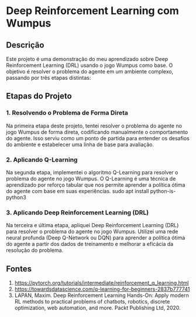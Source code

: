 # Deep Reinforcement Learning com Wumpus

## Descrição

Este projeto é uma demonstração do meu aprendizado sobre Deep Reinforcement Learning (DRL) usando o jogo Wumpus como base. O objetivo é resolver o problema do agente em um ambiente complexo, passando por três etapas distintas:

## Etapas do Projeto
### 1. Resolvendo o Problema de Forma Direta
Na primeira etapa deste projeto, tentei resolver o problema do agente no jogo Wumpus de forma direta, codificando manualmente o comportamento do agente. Isso serviu como um ponto de partida para entender os desafios do ambiente e estabelecer uma linha de base para avaliação.

### 2. Aplicando Q-Learning

Na segunda etapa, implementei o algoritmo Q-Learning para resolver o problema do agente no jogo Wumpus. O Q-Learning é uma técnica de aprendizado por reforço tabular que nos permite aprender a política ótima do agente com base em suas experiências.
sudo apt install python-is-python3

### 3. Aplicando Deep Reinforcement Learning (DRL)

Na terceira e última etapa, apliquei Deep Reinforcement Learning (DRL) para resolver o problema do agente no jogo Wumpus. Utilizei uma rede neural profunda (Deep Q-Network ou DQN) para aprender a política ótima do agente a partir dos dados de treinamento e melhorar a eficácia da resolução do problema.


## Fontes
1.   https://pytorch.org/tutorials/intermediate/reinforcement_q_learning.html
2.   https://towardsdatascience.com/q-learning-for-beginners-2837b777741
3.   LAPAN, Maxim. Deep Reinforcement Learning Hands-On: Apply modern RL methods to practical problems of chatbots, robotics, discrete optimization, web automation, and more. Packt Publishing Ltd, 2020.

